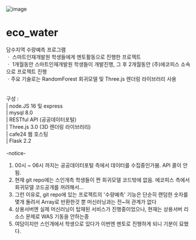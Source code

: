 ![image](https://user-images.githubusercontent.com/91005194/215786007-bd6a0774-b286-4ec6-81b9-e19fdb73ea33.png)

# eco_water
담수지역 수량예측 프로그램
<br>
ㆍ 스마트인재개발원 학생들에게 멘토활동으로 진행한 프로젝트<br>
ㆍ 1개월동안 스마트인재개발원 학생들이 개발진행, 그 후 2개월동안 (주)에코피스 소속으로 프로젝트 진행<br>
ㆍ주요 기술로는 RandomForest 회귀모델 및 Three.js 렌더링 라이브러리 사용<br>
<br><br>
구성 :<br>
| node.JS 16 및 express<br>
| mysql 8.0<br>
| RESTful API (공공데이터포털)<br>
| Three.js 3.0 (3D 렌더링 라이브러리)<br>
| cafe24 웹 호스팅<br>
| Flask 2.2<br>
<br>
-notice-<br>
1. 00시 ~ 06시 까지는 공공데이터포털 측에서 데이터를 수집중인가봄. API 콜이 안됨.<br>
2. 현재 git repo에는 스인개측 학생들이 짠 회귀모델 코드밖에 없음. 에코피스 측에서 회귀모델 코드공개를 꺼려해서...<br>
3. 그런 이유로, git repo에 있는 프로젝트의 '수량예측' 기능은 단순히 랜덤한 숫자를 몇개 돌려서 Array로 반환한것 뿐 머신러닝과는 전~혀 관계가 없다<br>
4. 상용서버엔 실제 머신러닝이 탑재된 서비스가 진행중이었으나, 현재는 상용서버 리소스 문제로 WAS 기동을 안하는중<br>
5. 여담이지만 스인개에서 학생으로 있다가 이번엔 멘토로 진행하게 되니 기분이 묘했다.
<br>
